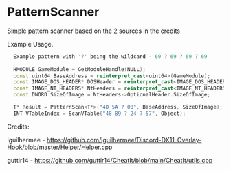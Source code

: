 # PatternScanner

Simple pattern scanner based on the 2 sources in the credits

Example Usage.
```cpp
  Example pattern with '?' being the wildcard - 69 ? 69 ? 69 ? 69
  
  HMODULE GameModule = GetModuleHandle(NULL);
  const uint64 BaseAddress = reinterpret_cast<uint64>(GameModule);
  const IMAGE_DOS_HEADER* DOSHeader = reinterpret_cast<IMAGE_DOS_HEADER*>(GameModule);
  const IMAGE_NT_HEADERS* NtHeaders = reinterpret_cast<IMAGE_NT_HEADERS*>(reinterpret_cast<long long>(GameModule) + DOSHeader->e_lfanew);
  const DWORD SizeOfImage = NtHeaders->OptionalHeader.SizeOfImage;

  T* Result = PatternScan<T*>("4D 5A ? 00", BaseAddress, SizeOfImage);   
  INT VTableIndex = ScanVTable("48 89 ? 24 ? 57", Object);
```


Credits:

lguilhermee - https://github.com/lguilhermee/Discord-DX11-Overlay-Hook/blob/master/Helper/Helper.cpp

guttir14 - https://github.com/guttir14/CheatIt/blob/main/CheatIt/utils.cpp
